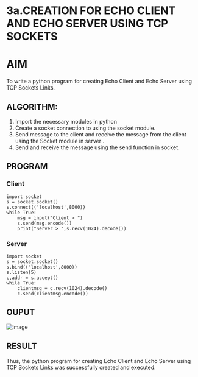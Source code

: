 # 3a.CREATION FOR ECHO CLIENT AND ECHO SERVER USING TCP SOCKETS
# AIM
To write a python program for creating Echo Client and Echo Server using TCP
Sockets Links.
## ALGORITHM:
1. Import the necessary modules in python
2. Create a socket connection to using the socket module.
3. Send message to the client and receive the message from the client using the Socket module in
 server .
4. Send and receive the message using the send function in socket.
## PROGRAM
### Client
```
import socket
s = socket.socket()
s.connect(('localhost',8000))
while True:
    msg = input("Client > ")
    s.send(msg.encode())
    print("Server > ",s.recv(1024).decode())
```

### Server
```
import socket
s = socket.socket()
s.bind(('localhost',8000))
s.listen(5)
c,addr = s.accept()
while True:
    clientmsg = c.recv(1024).decode()
    c.send(clientmsg.encode())
```

## OUPUT
![image](https://github.com/Surendhar6/3a.Sockets_Creation_for_Echo_Client_and_Echo_Server/assets/118352907/f1fffc17-a084-4b89-a731-a9e0a5d9bb0b)

## RESULT
Thus, the python program for creating Echo Client and Echo Server using TCP Sockets Links 
was successfully created and executed.
